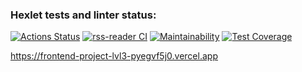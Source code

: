 ### Hexlet tests and linter status:
[![Actions Status](https://github.com/yigres/frontend-project-lvl3/workflows/hexlet-check/badge.svg)](https://github.com/yigres/frontend-project-lvl3/actions)
[![rss-reader CI](https://github.com/yigres/frontend-project-lvl3/workflows/rss-reader%20CI/badge.svg)](https://github.com/yigres/frontend-project-lvl3/actions?query=workflow%3A%22rss-reader+CI%22)
[![Maintainability](https://api.codeclimate.com/v1/badges/febb9ae6c493861647cc/maintainability)](https://codeclimate.com/github/yigres/frontend-project-lvl3/maintainability)
[![Test Coverage](https://api.codeclimate.com/v1/badges/febb9ae6c493861647cc/test_coverage)](https://codeclimate.com/github/yigres/frontend-project-lvl3/test_coverage)  

https://frontend-project-lvl3-pyegvf5j0.vercel.app